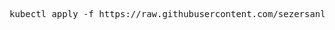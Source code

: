 <pre>
kubectl apply -f https://raw.githubusercontent.com/sezersanlikan/fluentd/master/fluentd.yaml --namespace efk
</pre>
